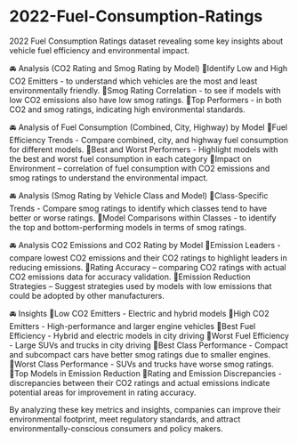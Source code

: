 # 2022-Fuel-Consumption-Ratings
2022 Fuel Consumption Ratings dataset revealing some key insights about vehicle fuel efficiency and environmental impact.

🚘 Analysis (CO2 Rating and Smog Rating by Model)
🔹Identify Low and High CO2 Emitters - to understand which vehicles are the most and least environmentally friendly.
🔹Smog Rating Correlation - to see if models with low CO2 emissions also have low smog ratings. 
🔹Top Performers - in both CO2 and smog ratings, indicating high environmental standards.
 
🚘 Analysis of Fuel Consumption (Combined, City, Highway) by Model
🔹Fuel Efficiency Trends - Compare combined, city, and highway fuel consumption for different models.
🔹Best and Worst Performers - Highlight models with the best and worst fuel consumption in each category
🔹Impact on Environment – correlation of fuel consumption with CO2 emissions and smog ratings to understand the environmental impact.

🚘 Analysis (Smog Rating by Vehicle Class and Model)
🔹Class-Specific Trends - Compare smog ratings to identify which classes tend to have better or worse ratings.
🔹Model Comparisons within Classes - to identify the top and bottom-performing models in terms of smog ratings. 

🚘 Analysis CO2 Emissions and CO2 Rating by Model 
🔹Emission Leaders - compare lowest CO2 emissions and their CO2 ratings to highlight leaders in reducing emissions.
🔹Rating Accuracy – comparing CO2 ratings with actual CO2 emissions data for accuracy validation.
🔹Emission Reduction Strategies – Suggest strategies used by models with low emissions that could be adopted by other manufacturers.

🚘 Insights 
🔹Low CO2 Emitters - Electric and hybrid models
🔹High CO2 Emitters - High-performance and larger engine vehicles
🔹Best Fuel Efficiency - Hybrid and electric models in city driving
🔹Worst Fuel Efficiency - Large SUVs and trucks in city driving
🔹Best Class Performance - Compact and subcompact cars have better smog ratings due to smaller engines.
🔹Worst Class Performance - SUVs and trucks have worse smog ratings.
🔹Top Models in Emission Reduction 
🔹Rating and Emission Discrepancies - discrepancies between their CO2 ratings and actual emissions indicate potential areas for improvement in rating accuracy.

By analyzing these key metrics and insights, companies can improve their environmental footprint, meet regulatory standards, and attract environmentally-conscious consumers and policy makers.
